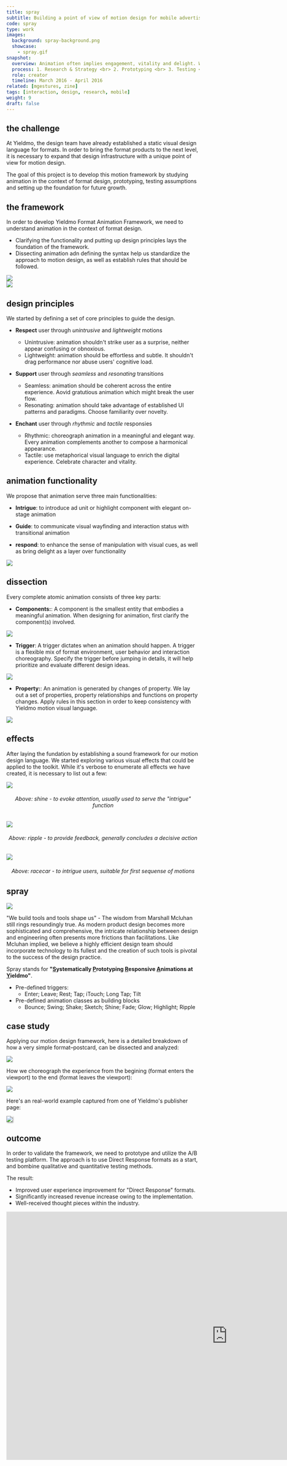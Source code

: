 ```yaml
---
title: spray
subtitle: Building a point of view of motion design for mobile advertising and better yet, an innovative tool to bridge the gap between design and engineering.
code: spray
type: work
images:
  background: spray-background.png
  showcase: 
    - spray.gif
snapshot:
  overview: Animation often implies engagement, vitality and delight. When properly applied, animation can enhance user experience and elevate product quality.
  process: 1. Research & Strategy <br> 2. Prototyping <br> 3. Testing <br> 4. Build & Iteration <br> 5. Implementation
  role: creator
  timeline: March 2016 - April 2016
related: [mgestures, zine]
tags: [interaction, design, research, mobile]
weight: 9
draft: false
---
```


## the challenge

At Yieldmo, the design team have already established a static visual design language for formats. In order to bring the format products to the next level, it is necessary to expand that design infrastructure with a unique point of view for motion design.

The goal of this project is to develop this motion framework by studying animation in the context of format design, prototyping, testing assumptions and setting up the foundation for future growth.

## the framework

In order to develop Yieldmo Format Animation Framework, we need to understand animation in the context of format design.

- Clarifying the functionality and putting up design principles lays the foundation of the framework.
- Dissecting animation adn defining the syntax help us standardize the approach to motion design, as well as establish rules that should be followed.

<div><img src="/work/spray/framework-whiteboard.jpg"></div>
<div><img src="/work/spray/framework-animation.gif"></div>

## design principles

We started by defining a set of core principles to guide the design.

- **Respect** user through *unintrusive* and *lightweight* motions
  - Unintrusive: animation shouldn't strike user as a surprise, neither appear confusing or obnoxious.
  - Lightweight: animation should be effortless and subtle. It shouldn't drag performance nor abuse users' cognitive load.

- **Support** user through *seamless* and *resonating* transitions
  - Seamless: animation should be coherent across the entire experience. Aovid gratutious animation which might break the user flow.
  - Resonating: animation should take advantage of established UI patterns and paradigms. Choose familiarity over novelty.

- **Enchant** user through *rhythmic* and *tactile* responsies
  - Rhythmic: choreograph animation in a meaningful and elegant way. Every animation complements another to compose a harmonical appearance.
  - Tactile: use metaphorical visual language to enrich the digital experience. Celebrate character and vitality.


## animation functionality

We propose that animation serve three main functionalities:

- **Intrigue**: to introduce ad unit or highlight component with elegant on-stage animation

- **Guide**: to communicate visual wayfinding and interaction status with transitional animation

- **respond**: to enhance the sense of manipulation with visual cues, as well as bring delight as a layer over functionality

<div><img src="/work/spray/motion-functionality.gif"></div>


## dissection

Every complete atomic animation consists of three key parts:

- **Components:**: A component is the smallest entity that embodies a meaningful animation. When designing for animation, first clarify the component(s) involved.

<div><img src="/work/spray/dissection-component.gif"></div>

- **Trigger**: A trigger dictates when an animation should happen. A trigger is a flexible mix of format environment, user behavior and interaction choreography. Specify the trigger before jumping in details, it will help prioritize and evaluate different design ideas.

<div><img src="/work/spray/dissection-trigger.gif"></div>

- **Property:**: An animation is generated by changes of property. We lay out a set of properties, property relationships and functions on property changes. Apply rules in this section in order to keep consistency with Yieldmo motion visual language.

<div><img src="/work/spray/dissection-property.gif"></div>

## effects

After laying the fundation by establishing a sound framework for our motion design language. We started exploring various visual effects that could be applied to the toolkit. While it's verbose to enumerate all effects we have created, it is necessary to list out a few:

<div>
  <img src="/work/spray/shine.gif">
  <h6 style="text-align: center;">Above: shine - to evoke attention, usually used to serve the "intrigue" function</h6>
</div>

<div>
  <img src="/work/spray/ripple.gif">
  <h6 style="text-align: center;">Above: ripple - to provide feedback, generally concludes a decisive action</h6>
</div>

<div>
  <img src="/work/spray/racecar.gif">
  <h6 style="text-align: center;">Above: racecar - to intrigue users, suitable for first sequense of motions</h6>
</div>

## spray

<div><img src="/work/spray/illustration.jpg"></div>

"We build tools and tools shape us" - The wisdom from Marshall Mcluhan still rings resoundingly true. As modern product design becomes more sophisticated and comprehensive, the intricate relationship between design and engineering often presents more frictions than facilitations. Like Mcluhan implied, we believe a highly efficient design team should incorporate technology to its fullest and the creation of such tools is pivotal to the success of the design practice.

Spray stands for **"<u>S</u>ystematically <u>P</u>rototyping <u>R</u>esponsive <u>A</u>nimations at <u>Y</u>ieldmo"**.

- Pre-defined triggers: 
  - Enter; Leave; Rest; Tap; iTouch; Long Tap; Tilt
- Pre-defined animation classes as building blocks
  - Bounce; Swing; Shake; Sketch; Shine; Fade; Glow; Highlight; Ripple


## case study

Applying our motion design framework, here is a detailed breakdown of how a very simple format–postcard, can be dissected and analyzed:

<div><img src="/work/spray/postcard-dissection.jpg"></div>

How we choreograph the experience from the begining (format enters the viewport) to the end (format leaves the viewport):

<div><img src="/work/spray/postcard-animation-flow.jpg"></div>

Here's an real-world example captured from one of Yieldmo's publisher page:

<div>
  <img style="box-shadow: 2px 2px 3px 0px rgba(0, 0, 0, 0.31);" src="/work/spray/spray-postcard.gif">
</div>


## outcome

In order to validate the framework, we need to prototype and utilize the A/B testing platform. The approach is to use Direct Response formats as a start, and bombine qualitative and quantitative testing methods.

The result:

- Improved user experience improvement for "Direct Response" formats.
- Significantly increased revenue increase owing to the implementation.
- Well-received thought pieces within the industry.

<div><iframe src="https://player.vimeo.com/video/250844959?title=0&byline=0&portrait=0" width="1152" height="646" frameborder="0" webkitallowfullscreen mozallowfullscreen allowfullscreen></iframe></div>

